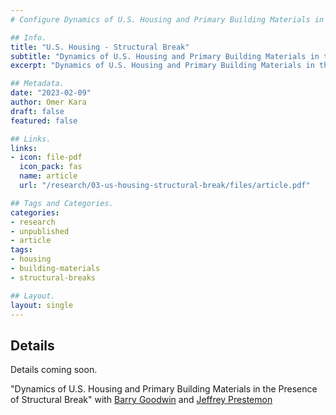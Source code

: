 ```yaml
---
# Configure Dynamics of U.S. Housing and Primary Building Materials in the Presence of Structural Break Page.

## Info.
title: "U.S. Housing - Structural Break"
subtitle: "Dynamics of U.S. Housing and Primary Building Materials in the Presence of Structural Break"
excerpt: "Dynamics of U.S. Housing and Primary Building Materials in the Presence of Structural Break" ## Shown on the Research Main Page, but does not shown on the Research Page.

## Metadata.
date: "2023-02-09"
author: Omer Kara
draft: false
featured: false

## Links.
links:
- icon: file-pdf
  icon_pack: fas
  name: article
  url: "/research/03-us-housing-structural-break/files/article.pdf"

## Tags and Categories.
categories:
- research
- unpublished
- article
tags:
- housing
- building-materials
- structural-breaks

## Layout.
layout: single
---
```




## Details
Details coming soon.

"Dynamics of U.S. Housing and Primary Building Materials in the Presence of Structural Break" with [Barry Goodwin](https://cals.ncsu.edu/agricultural-and-resource-economics/people/barry-goodwin/) and [Jeffrey Prestemon](https://cnr.ncsu.edu/directory/jeffrey-p-prestemon/)
